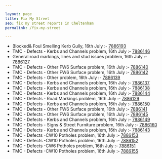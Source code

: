 ```yaml
---

layout: page
title: Fix My Street
seo: fix my street reports in Cheltenham
permalink: /fix-my-street

---
```


<!-- fix_marker starts -->

- Blocked& Foul Smelling Kerb Gully, 16th July :- [7886193](https://www.fixmystreet.com/report/7886193)
- TMC - Defects - Kerbs and Channels problem, 16th July :- [7886146](https://www.fixmystreet.com/report/7886146)
- General road markings, lines and stud issues problem, 16th July :- [7886127](https://www.fixmystreet.com/report/7886127)
- TMC - Defects - Other FW6  Surface problem, 16th July :- [7886140](https://www.fixmystreet.com/report/7886140)
- TMC - Defects - Other FW6  Surface problem, 16th July :- [7886142](https://www.fixmystreet.com/report/7886142)
- TMC - Defects - Other problem, 16th July :- [7886139](https://www.fixmystreet.com/report/7886139)
- TMC - Defects - Kerbs and Channels problem, 16th July :- [7886137](https://www.fixmystreet.com/report/7886137)
- TMC - Defects - Kerbs and Channels problem, 16th July :- [7886138](https://www.fixmystreet.com/report/7886138)
- TMC - Defects - Kerbs and Channels problem, 16th July :- [7886144](https://www.fixmystreet.com/report/7886144)
- TMC - Defects - Road Markings problem, 16th July :- [7886129](https://www.fixmystreet.com/report/7886129)
- TMC - Defects - Kerbs and Channels problem, 16th July :- [7886150](https://www.fixmystreet.com/report/7886150)
- TMC - Defects - Other FW6  Surface problem, 16th July :- [7886141](https://www.fixmystreet.com/report/7886141)
- TMC - Defects - Other FW6  Surface problem, 16th July :- [7886145](https://www.fixmystreet.com/report/7886145)
- TMC - Defects - Kerbs and Channels problem, 16th July :- [7886149](https://www.fixmystreet.com/report/7886149)
- TMC - Defects - Signs & Street Furniture problem, 16th July :- [7886160](https://www.fixmystreet.com/report/7886160)
- TMC - Defects - Kerbs and Channels problem, 16th July :- [7886143](https://www.fixmystreet.com/report/7886143)
- TMC - Defects -CW10 Potholes problem, 16th July :- [7886153](https://www.fixmystreet.com/report/7886153)
- TMC - Defects -CW10 Potholes problem, 16th July :- [7886152](https://www.fixmystreet.com/report/7886152)
- TMC - Defects -CW6 Potholes  problem, 16th July :- [7886151](https://www.fixmystreet.com/report/7886151)
- TMC - Defects -CW10 Potholes problem, 16th July :- [7886155](https://www.fixmystreet.com/report/7886155)

<!-- fix_marker ends -->